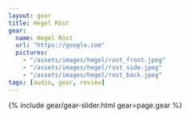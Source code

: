```yaml
---
layout: gear
title: Hegel Röst
gear:
  name: Hegel Röst
  url: "https://google.com"
  pictures:
    - "/assets/images/hegel/rost_front.jpeg"
    - "/assets/images/hegel/rost_side.jpeg"
    - "/assets/images/hegel/rost_back.jpeg"
tags: [audio, gear, review]
---
```


{% include gear/gear-slider.html gear=page.gear %}